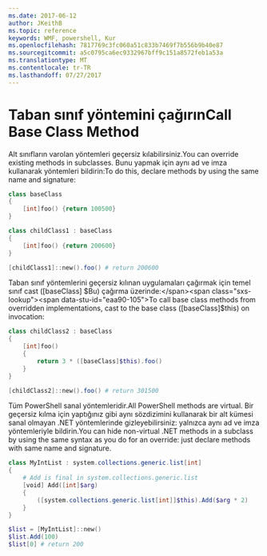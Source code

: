 ```yaml
---
ms.date: 2017-06-12
author: JKeithB
ms.topic: reference
keywords: WMF, powershell, Kur
ms.openlocfilehash: 7817769c3fc060a51c833b7469f7b556b9b40e87
ms.sourcegitcommit: a5c0795ca6ec9332967bff9c151a8572feb1a53a
ms.translationtype: MT
ms.contentlocale: tr-TR
ms.lasthandoff: 07/27/2017
---
```

# <a name="call-base-class-method"></a><span data-ttu-id="eaa90-102">Taban sınıf yöntemini çağırın</span><span class="sxs-lookup"><span data-stu-id="eaa90-102">Call Base Class Method</span></span>

<span data-ttu-id="eaa90-103">Alt sınıfların varolan yöntemleri geçersiz kılabilirsiniz.</span><span class="sxs-lookup"><span data-stu-id="eaa90-103">You can override existing methods in subclasses.</span></span> <span data-ttu-id="eaa90-104">Bunu yapmak için aynı ad ve imza kullanarak yöntemleri bildirin:</span><span class="sxs-lookup"><span data-stu-id="eaa90-104">To do this, declare methods by using the same name and signature:</span></span>

```powershell
class baseClass
{
    [int]foo() {return 100500}
}

class childClass1 : baseClass
{
    [int]foo() {return 200600}
}

[childClass1]::new().foo() # return 200600
```

<span data-ttu-id="eaa90-105">Taban sınıf yöntemlerini geçersiz kılınan uygulamaları çağırmak için temel sınıf cast ([baseClass] $Bu) çağırma üzerinde:</span><span class="sxs-lookup"><span data-stu-id="eaa90-105">To call base class methods from overridden implementations, cast to the base class ([baseClass]$this) on invocation:</span></span>

```powershell
class childClass2 : baseClass
{
    [int]foo()
    {
        return 3 * ([baseClass]$this).foo()
    }
}

[childClass2]::new().foo() # return 301500
```

<span data-ttu-id="eaa90-106">Tüm PowerShell sanal yöntemleridir.</span><span class="sxs-lookup"><span data-stu-id="eaa90-106">All PowerShell methods are virtual.</span></span> <span data-ttu-id="eaa90-107">Bir geçersiz kılma için yaptığınız gibi aynı sözdizimini kullanarak bir alt kümesi sanal olmayan .NET yöntemlerinde gizleyebilirsiniz: yalnızca aynı ad ve imza yöntemleriyle bildirin.</span><span class="sxs-lookup"><span data-stu-id="eaa90-107">You can hide non-virtual .NET methods in a subclass by using the same syntax as you do for an override: just declare methods with same name and signature.</span></span>

```powershell
class MyIntList : system.collections.generic.list[int]
{
    # Add is final in system.collections.generic.list
    [void] Add([int]$arg)
    {
        ([system.collections.generic.list[int]]$this).Add($arg * 2)
    }
}

$list = [MyIntList]::new()
$list.Add(100)
$list[0] # return 200
```

